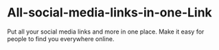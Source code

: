 # All-social-media-links-in-one-Link
Put all your social media links and more in one place. Make it easy for people to find you everywhere online.
